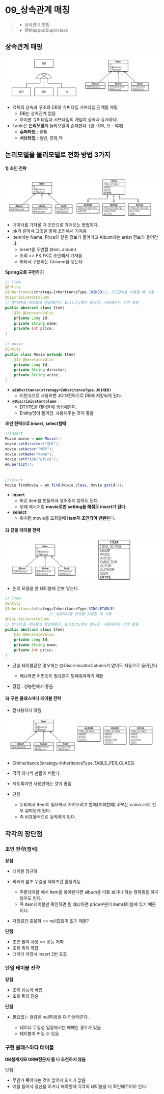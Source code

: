 # 09_상속관계 매칭

> - 상속관계 맵핑
> - @MappedSuperclass

## 상속관계 매핑

![image-20230207170656831](./09_.assets/image-20230207170656831.png)

- 객체의 상속과 구조와 DB의 슈퍼타입 서브타입 관계를 매핑
  - DB는 상속관계 없음
  - 하지만 슈퍼타입과 서브타입의 개념이 상속과 유사하다.
- Table은 **논리모델**과 물리모델이 존재한다. (왼 : DB, 오 : 객체)
  - **슈퍼타입** : 물품
  - **서브타입** : 음반, 영화,책



## 논리모델을 물리모델로 전화 방법 3가지

#### 1) 조인 전략

![image-20230207171439523](./09_.assets/image-20230207171439523.png)

- 데이터를 가져올 때 조인으로 가져오는 방법이다.
- pk가 같아서 그것을 통해 조인해서 가져옴
- Item에는 Name,  Price와 같은 정보가 들어가고 Album에는 artist 정보가 들어간다.
  - insert를 두번함 (item, album)
  - 조회 => PK,FK로 조인해서 가져옴
  - 따라서 구분하는 Column을 넣는다

**Spring으로 구현하기**

```java
// Item
@Entity
@Inheritance(strategy=InheritanceType.JOINED)// 조인전략을 사용할 때 사용
@DiscrimivatorColumn 
// DTYPE을 테이블에 생성해준다. Enitity명이 들어감. 사용해주는 것이 좋음
public abstract class Item{
    @Id @GenerateValue
    private Long Id;
    private String name;
    private int price;
}

// movie
@Entity
public class Movie extends Item{
    @Id @GenerateValue
    private Long Id;
    private String director;
    private String actor;
}

```

- **`@Inheritance(strategy=InheritanceType.JOINED)`**
  - 이런식으로 사용하면 JOIN전략으로 DB에 저장되게 된다.
- **`@DiscrimivatorColumn `**
  - DTYPE을 테이블에 생성해준다. 
  - Enitity명이 들어감. 사용해주는 것이 좋음

**조인 전략으로 insert, select할때**

```java
//insert
Movie movie = new Movie();
movie.setDirector("감독");
movie.setActor("배우");
movie.setName("name");
movie.setPrice("price");
em.persist();


//select
Movie findMovie = em.find(Movie.class, movie.getId());

```

- **insert**
  - 따로 item을 만들어서 넣어주지 않아도 된다.
  - 위에 예시처럼 **movie로만 setting을 해줘도 insert가 된다.**
- **selelct**
  - 위처럼 movie를 조회할때 **Item이 조인되어 반환**된다.



#### 2) 단일 테이블 전략

![image-20230207171525039](./09_.assets/image-20230207171525039.png)

- 논리 모델을 한 테이블에 전부 넣는다.

```java
// Item
@Entity
@Inheritance(strategy=InheritanceType.SINGLETABLE)
					// 싱글테이블 전략을 사용할 때 사용
@DiscrimivatorColumn 
// DTYPE을 테이블에 생성해준다. Enitity명이 들어감. 사용해주는 것이 좋음
public abstract class Item{
    @Id @GenerateValue
    private Long Id;
    private String name;
    private int price;
}
```

- 단일 테이블같은 경우에는 @DiscrimivatorColumn가 없어도 자동으로 들어간다.
  - 왜냐하면 어떤것이 필요한지 말해줘야하기 때문

- 장점 : 성능면에서 좋음





#### 3) 구현 클래스마다 테이블 전략

- 잘사용하지 않음

![image-20230207171625804](./09_.assets/image-20230207171625804.png)

```
```



- @Inheritance(strategy=InheritanceType.TABLE_PER_CLASS)

- 각각 하나씩 만들어 버린다.
- 되도록이면 사용안하는 것이 좋음

- 단점
  - 무비에서 Item이 필요해서 가져오려고 할때(조회할때) JPA는 union all로 전부 살펴보게 된다.
  - 즉 비효율적으로 동작하게 된다.



## 각각의 장단점

### 조인 전략(정석)

**장점**

- 테이블 정규화

- 외래키 참조 무결성 제약조건 활용가능

  - 주문테이블 에서 item을 봐야한다면 album을 따로 보거나 하는 행위등을 하지 않아도 된다.
  - 즉 item테이블만 확인하면 됨 왜냐하면 price부분이 item테이블에 있기 때문이다.

- 저장공간 효율화 => null값등이 없기 때문?

  

**단점**

- 조인 많이 사용 => 성능 저하
- 조회 쿼리 복잡
- 데이터 저장시 insert 2번 호출



### 단일 테이블 전략

**장점**

- 조회 성능이 빠름
- 조회 쿼리 단순

**단점**

- 필요없는 컬럼을 null허용을 다 만들어준다.

  - 데이터 무결성 입장에서는 애매한 경우가 있음
  - 테이블이 커질 수 있음

  

### 구현 클래스마다 테이블

**DB설계자와 ORM전문자 둘 다 추천하지 않음**

단점

- 무안가 묶어내는 것이 없어서 의미가 없음
- 예를 들어서 정산을 하거나 해야할때 각각의 테이블을 다 확인해주어야 한다.










